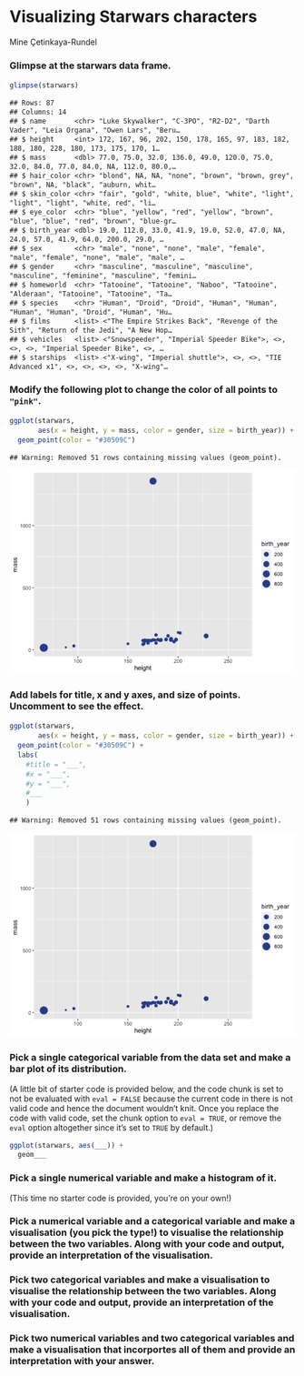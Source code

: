 Visualizing Starwars characters
================
Mine Çetinkaya-Rundel

### Glimpse at the starwars data frame.

``` r
glimpse(starwars)
```

    ## Rows: 87
    ## Columns: 14
    ## $ name       <chr> "Luke Skywalker", "C-3PO", "R2-D2", "Darth Vader", "Leia Organa", "Owen Lars", "Beru…
    ## $ height     <int> 172, 167, 96, 202, 150, 178, 165, 97, 183, 182, 188, 180, 228, 180, 173, 175, 170, 1…
    ## $ mass       <dbl> 77.0, 75.0, 32.0, 136.0, 49.0, 120.0, 75.0, 32.0, 84.0, 77.0, 84.0, NA, 112.0, 80.0,…
    ## $ hair_color <chr> "blond", NA, NA, "none", "brown", "brown, grey", "brown", NA, "black", "auburn, whit…
    ## $ skin_color <chr> "fair", "gold", "white, blue", "white", "light", "light", "light", "white, red", "li…
    ## $ eye_color  <chr> "blue", "yellow", "red", "yellow", "brown", "blue", "blue", "red", "brown", "blue-gr…
    ## $ birth_year <dbl> 19.0, 112.0, 33.0, 41.9, 19.0, 52.0, 47.0, NA, 24.0, 57.0, 41.9, 64.0, 200.0, 29.0, …
    ## $ sex        <chr> "male", "none", "none", "male", "female", "male", "female", "none", "male", "male", …
    ## $ gender     <chr> "masculine", "masculine", "masculine", "masculine", "feminine", "masculine", "femini…
    ## $ homeworld  <chr> "Tatooine", "Tatooine", "Naboo", "Tatooine", "Alderaan", "Tatooine", "Tatooine", "Ta…
    ## $ species    <chr> "Human", "Droid", "Droid", "Human", "Human", "Human", "Human", "Droid", "Human", "Hu…
    ## $ films      <list> <"The Empire Strikes Back", "Revenge of the Sith", "Return of the Jedi", "A New Hop…
    ## $ vehicles   <list> <"Snowspeeder", "Imperial Speeder Bike">, <>, <>, <>, "Imperial Speeder Bike", <>, …
    ## $ starships  <list> <"X-wing", "Imperial shuttle">, <>, <>, "TIE Advanced x1", <>, <>, <>, <>, "X-wing"…

### Modify the following plot to change the color of all points to `"pink"`.

``` r
ggplot(starwars, 
       aes(x = height, y = mass, color = gender, size = birth_year)) +
  geom_point(color = "#30509C")
```

    ## Warning: Removed 51 rows containing missing values (geom_point).

![](starwars_files/figure-gfm/scatterplot-1.png)<!-- -->

### Add labels for title, x and y axes, and size of points. Uncomment to see the effect.

``` r
ggplot(starwars, 
       aes(x = height, y = mass, color = gender, size = birth_year)) +
  geom_point(color = "#30509C") +
  labs(
    #title = "___",
    #x = "___", 
    #y = "___",
    #___
    )
```

    ## Warning: Removed 51 rows containing missing values (geom_point).

![](starwars_files/figure-gfm/scatterplot-labels-1.png)<!-- -->

### Pick a single categorical variable from the data set and make a bar plot of its distribution.

(A little bit of starter code is provided below, and the code chunk is
set to not be evaluated with `eval = FALSE` because the current code in
there is not valid code and hence the document wouldn’t knit. Once you
replace the code with valid code, set the chunk option to `eval = TRUE`,
or remove the `eval` option altogether since it’s set to `TRUE` by
default.)

``` r
ggplot(starwars, aes(___)) +
  geom___
```

### Pick a single numerical variable and make a histogram of it.

(This time no starter code is provided, you’re on your own!)

### Pick a numerical variable and a categorical variable and make a visualisation (you pick the type!) to visualise the relationship between the two variables. Along with your code and output, provide an interpretation of the visualisation.

### Pick two categorical variables and make a visualisation to visualise the relationship between the two variables. Along with your code and output, provide an interpretation of the visualisation.

### Pick two numerical variables and two categorical variables and make a visualisation that incorportes all of them and provide an interpretation with your answer.
